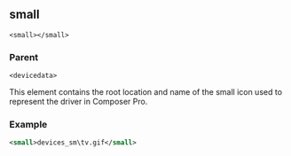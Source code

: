 ## small

`<small></small>`


### Parent

`<devicedata>`


This element contains the root location and name of the small icon used to represent the driver in Composer Pro.


### Example

```xml
<small>devices_sm\tv.gif</small>
```


